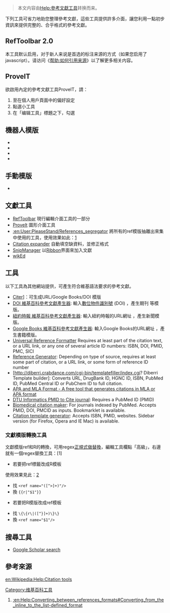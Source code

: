 > 本文内容由[Help:參考文獻工具](https://zh.wikipedia.org/wiki/Help:參考文獻工具)转换而来。


下列工具可省力地助您整理參考文獻，這些工具提供許多介面，讓您利用一點初步資訊來提供完整的、合乎格式的參考文獻。

## RefToolbar 2.0

本工具默认启用，对于新人来说是首选的标注来源的方式（如果您启用了javascript）。请访问《[帮助:如何引用来源](https://zh.wikipedia.org/wiki/帮助:如何引用来源 "wikilink")》以了解更多相关内容。

## ProveIT

欲啟用內定的參考文獻工具ProveIT，請：

1.  至在個人用戶頁面中的偏好設定
2.  點選小工具
3.  在「编辑工具」標題之下，勾選

## 機器人模版

  -
  -
  -
  -
## 手動模版

  -
## 文獻工具

  - [RefToolbar](https://zh.wikipedia.org/wiki/Wikipedia:RefToolbar "wikilink") 現行編輯介面工具的一部分
  - [ProveIt](https://zh.wikipedia.org/wiki/:en:User:ProveIt_GT "wikilink") 圖形介面工具
  - [:en:User:PleaseStand/References_segregator](https://zh.wikipedia.org/wiki/:en:User:PleaseStand/References_segregator "wikilink") 將所有的ref模版抽離出來集中使用的工具，使用效果如此：[1](http://zh.wikipedia.org/w/index.php?title=%E7%89%9B%E6%B4%A5%E5%A4%A7%E5%AD%B8%E5%9F%BA%E5%B8%83%E7%88%BE%E5%AD%B8%E9%99%A2&diff=24872858&oldid=24751683)
  - [Citation expander](https://zh.wikipedia.org/wiki/:en:Wikipedia:Citation_expander "wikilink") 自動填空缺資料，並修正格式
  - [SnipManager](https://zh.wikipedia.org/wiki/:en:User:Odie5533/SnipManager.user.js "wikilink") 以[Ribbon](../Page/Ribbon.md "wikilink")界面來加入文獻
  - [wikEd](https://zh.wikipedia.org/wiki/:en:User:Cacycle/wikEd "wikilink")

## 工具

以下工具為其他網站提供，可產生符合維基語法要求的參考文獻。

  - [Citer](https://tools.wmflabs.org/citer/)\]：可生成URL/Google Books/DOI 模版
  - [DOI 維基百科參考文獻產生器](http://reftag.appspot.com/doiweb.py): 輸入[數位物件識別號](https://zh.wikipedia.org/wiki/數位物件識別號 "wikilink") (DOI) ，產生期刊 等模版。
  - [紐約時報 維基百科參考文獻產生器](http://reftag.appspot.com/nytweb.py): 輸入紐約時報的URL網址 ，產生新聞模版。
  - [Google Books 維基百科參考文獻產生器](http://reftag.appspot.com/): 輸入Google Books的URL網址 ，產生書籍模版。
  - [Universal Reference Formatter](https://zh.wikipedia.org/wiki/tools:~verisimilus/Scholar/Cite.php "wikilink") Requires at least part of the citation text, or a URL link, or any one of several article ID numbers: ISBN, DOI, PMID, PMC, SICI
  - [Reference Generator](https://zh.wikipedia.org/wiki/tools:~magnus/makeref.php "wikilink"): Depending on type of source, requires at least some part of citation, or a URL link, or some form of reference ID number
  - \[<http://diberri.crabdance.com/cgi-bin/templatefiller/index.cgi>? Diberri Template builder\]: Converts URL, DrugBank ID, HGNC ID, ISBN, PubMed ID, PubMed Central ID or PubChem ID to full citation.
  - [APA and MLA Format - A free tool that generates citations in MLA or APA format](http://apa-mla-format.com/mla-format/)
  - [DTU Informatics PMID to Cite journal](http://neuro.imm.dtu.dk/cgi-bin/brede_bib_pmid2wpcitejournal.py): Requires a PubMed ID (PMID)
  - [Biomedical citation maker](http://sumsearch.org/cite/): For journals indexed by PubMed. Accepts PMID, DOI, PMCID as inputs. Bookmarklet is available.
  - [Citation template generator](https://zh.wikipedia.org/wiki/tools:~holek/cite-gen "wikilink"): Accepts ISBN, PMID, websites. Sidebar version (for Firefox, Opera and IE Mac) is available.

### 文獻模版轉換工具

文獻模版ref和R的轉換，可用regex[正規式做替換](https://zh.wikipedia.org/wiki/正規式 "wikilink")，編輯工具欄點「高級」，右邊就有一個regex替換工具：\[1\]

  - 若要把ref標籤改成R模板

使用效果見此：[2](http://zh.wikipedia.org/w/index.php?title=%E7%89%9B%E6%B4%A5%E5%A4%A7%E5%AD%B8%E5%9F%BA%E5%B8%83%E7%88%BE%E5%AD%B8%E9%99%A2&diff=24873593&oldid=24873564)

  - 找 `<ref name="([^>]+)"/>`
  - 換 `{{r|"$1"}}`

<!-- end list -->

  - 若要把R模版改成ref模板

<!-- end list -->

  - 找 `\{\{r\|([^}]+)\}\}`
  - 換 `<ref name="$1"/>`

## 搜尋工具

  - [Google Scholar search](https://zh.wikipedia.org/wiki/tools:~verisimilus/Scholar/ "wikilink")

## 參考來源

[en:Wikipedia:Help:Citation tools](https://zh.wikipedia.org/wiki/en:Wikipedia:Help:Citation_tools "wikilink")

[Category:维基百科工具](https://zh.wikipedia.org/wiki/Category:维基百科工具 "wikilink")

1.  [:en:Help:Converting_between_references_formats\#Converting_from_the_inline_to_the_list-defined_format](https://zh.wikipedia.org/wiki/:en:Help:Converting_between_references_formats#Converting_from_the_inline_to_the_list-defined_format "wikilink")